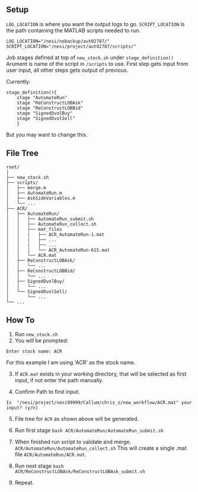 ## Setup ##

``LOG_LOCATION`` is where you want the output logs to go.
``SCRIPT_LOCATION`` Is the path containing the MATLAB scripts needed to run.

```
LOG_LOCATION="/nesi/nobackup/aut02787/"
SCRIPT_LOCATION="/nesi/project/aut02787/scripts/"
```

Job stages defined at top of ``new_stock.sh`` under ``stage_definition()``
Arument is name of the script in ``/scripts`` to use.
First step gets input from user input, all other steps gets output of previous.

Currently:
```
stage_definition(){
    stage "AutomateRun"
    stage "ReConstructLOBAsk"
    stage "ReConstructLOBBid"
    stage "SignedDvolBuy"
    stage "SignedDvolSell"
    }
```
But you may want to change this.

## File Tree ##
```
root/
│
├── new_stock.sh
├── scripts/
│   ├── merge.m
│   ├── AutomateRun.m
│   ├── AskSideVariables.m
│   └── ...
├── ACR/
│   ├── AutomateRun/
│   │   ├── AutomateRun_submit.sh
│   │   ├── AutomateRun_collect.sh
│   │   ├── mat_files
│   │   |   ├── ACR_AutomateRun-1.mat
│   │   |   ├── ...
│   │   |   ├── ...
│   │   |   └── ACR_AutomateRun-615.mat
│   │   └── ACR.mat
│   ├── ReConstructLOBAsk/
│   │   └── ...
│   ├── ReConstructLOBBid/
│   │   └── ...
│   ├── SignedDvolBuy/
│   │   └── ...
│   └── SignedDvolSell/
│       └── ...
└── ...
```

## How To ##

1. Run ``new_stock.sh``
2. You will be prompted:
```
Enter stock name: ACR
```

For this example I am using 'ACR' as the stock name.

3. If ``ACR.mat`` exists in your working directory, that will be selected as first input, if not enter the path manually.

4. Confirm Path to first input.

```
Is  "/nesi/project/nesi99999/Callum/chris_z/new_workflow/ACR.mat" your input? (y/n)
```

5. File tree for ``ACR`` as shown above will be generated.

6. Run first stage ``bash ACR/AutomateRun/AutomateRun_submit.sh``

7. When finished run script to validate and merge. ``ACR/AutomateRun/AutomateRun_collect.sh`` This will create a single .mat file ``ACR/AutomateRun/ACR.mat``.

8. Run next stage ``bash ACR/ReConstructLOBAsk/ReConstructLOBAsk_submit.sh``

9. Repeat.
